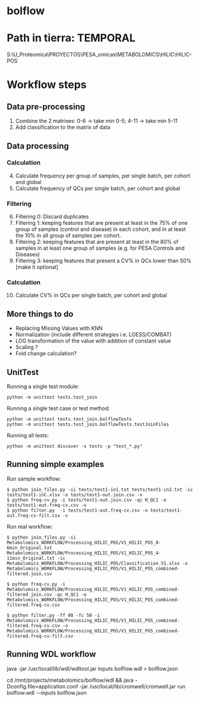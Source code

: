 # bolflow

# Path in tierra: TEMPORAL
S:\U_Proteomica\PROYECTOS\PESA_omicas\METABOLOMICS\HILIC\HILIC-POS

# Workflow steps

## Data pre-processing
1. Combine the 2 matrixes: 0-6 -> take min 0-5;  4-11 -> take min 5-11
2. Add classification to the matrix of data

## Data processing

### Calculation
4. Calculate frequency per group of samples, per single batch, per cohort and global
5. Calculate frequency of QCs per single batch, per cohort and global

### Filtering
6. Filtering 0: Discard duplicates
7. Filtering 1: keeping features that are present at least in the 75% of one group of samples (control and disease) in each cohort, and in at least the 10% in all group of samples per cohort.
8. Filtering 2: keeping features that are present at least in the 80% of samples in at least one group of samples (e.g. for PESA Controls and Diseases)
9. Filtering 3: keeping features that present a CV% in QCs lower than 50% [make it optional]


### Calculation
10. Calculate CV% in QCs per single batch, per cohort and global

## More things to do
- Replacing Missing Values with KNN 
- Normalization (include different strategies i.e. LOESS/COMBAT)
- LOG transformation of the value with addition of constant value
- Scaling ?
- Fold change calculation?


## UnitTest

Running a single test module:
```
python -m unittest tests.test_join
```

Running a single test case or test method:
```
python -m unittest tests.test_join.bolflowTests
python -m unittest tests.test_join.bolflowTests.testJoinFiles
```

Running all tests:
```
python -m unittest discover -s tests -p "test_*.py"
```


## Running simple examples

Run sample workflow:
```
$ python join_files.py -ii tests/test1-in1.txt tests/test1-in2.txt -ic tests/test1-inC.xlsx -o tests/test1-out.join.csv -v
$ python freq-cv.py -i tests/test1-out.join.csv -qc H_QC1 -o tests/test1-out.freq-cv.csv -v
$ python filter.py  -i tests/test1-out.freq-cv.csv -o tests/test1-out.freq-cv-filt.csv -v
```

Run real workflow:
```
$ python join_files.py -ii Metabolomics_WORKFLOW/Processing_HILIC_POS/V1_HILIC_POS_0-6min_Original.txt Metabolomics_WORKFLOW/Processing_HILIC_POS/V1_HILIC_POS_4-11min_Original.txt -ic Metabolomics_WORKFLOW/Processing_HILIC_POS/Classification_V1.xlsx -o Metabolomics_WORKFLOW/Processing_HILIC_POS/V1_HILIC_POS_combined-filtered.join.csv

$ python freq-cv.py -i Metabolomics_WORKFLOW/Processing_HILIC_POS/V1_HILIC_POS_combined-filtered.join.csv -qc H_QC1 -o Metabolomics_WORKFLOW/Processing_HILIC_POS/V1_HILIC_POS_combined-filtered.freq-cv.csv

$ python filter.py -ff 80 -fc 50 -i Metabolomics_WORKFLOW/Processing_HILIC_POS/V1_HILIC_POS_combined-filtered.freq-cv.csv -o Metabolomics_WORKFLOW/Processing_HILIC_POS/V1_HILIC_POS_combined-filtered.freq-cv-filt.csv
```

## Running WDL workflow


java -jar /usr/local/lib/wdl/wdltool.jar inputs bolflow.wdl > bolflow.json


cd /mnt/projects/metabolomics/bolflow/wdl && java -Dconfig.file=application.conf -jar /usr/local/lib/cromwell/cromwell.jar run bolflow.wdl --inputs bolflow.json

